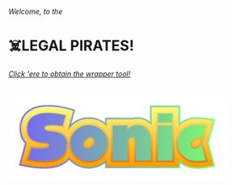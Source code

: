 ###### Welcome, to the 
# ☠️LEGAL PIRATES!

###### [Click 'ere to obtain the wrapper tool!](https://tadashiiyume.github.io/tool)

[![sonic_games](assets/sonic_flicker.png)](https://tadashiiyume.github.io/sonic)
